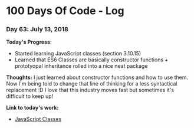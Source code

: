 # 100 Days Of Code - Log

### Day 63: July 13, 2018

**Today's Progress**: 
* Started learning JavaScript classes (section 3.10.15)
* Learned that ES6 Classes are basically constructor functions + prototyopal inheritance rolled into a nice neat package

**Thoughts:** I just learned about constructor functions and how to use them.  Now I'm being told to change that line of thinking for a less syntactical replacement :D  I love that this industry moves fast but sometimes it's difficult to keep up!

**Link to today's work:**
* [JavaScript Classes](https://developer.mozilla.org/en-US/docs/Web/JavaScript/Reference/Classes)
